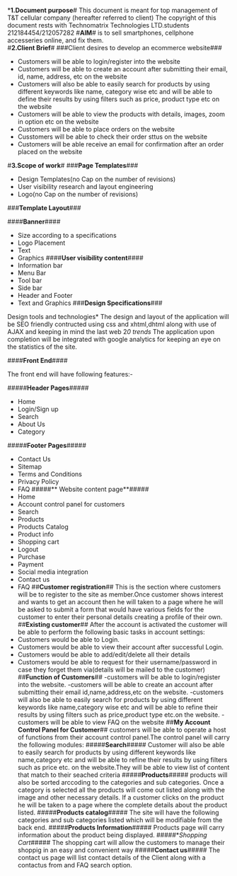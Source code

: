 ***1.Document purpose**#
This document is meant for top management of T&T cellular company (hereafter referred to client)
The copyright of this document rests with Technomatrix Technologies LTD.students 212184454/212057282
#**AIM**#
is to sell smartphones, cellphone accesseries online, and fix them.  
#**2.Client Brief**#
###Client desires to develop an ecommerce website###

-	Customers will be able to login/register into the website
-	Customers will be able to create an account after submitting their email, id, name, address, etc on the website
-	Customers will also be able to easily search for products by using different keywords like name, category wise etc and will be able to define their results by using filters such as price, product type etc on the website
-	Customers will be able to view the products with details, images, zoom in option etc on the website
-	Customers will be able to place orders on the website
-	Cusstomers will be able to check their order sttus on the website
-	Customers will be able receive an email for confirmation after an order placed on the website

#**3.Scope of work**#
###**Page Templates**###
-	Design Templates(no Cap on the number of revisions)
-	User visibility research and layout engineering
-	Logo(no Cap on the number of revisions)

###**Template Layout**###

####**Banner**####
-	Size according to a specifications
-	Logo Placement
-	Text
-	Graphics
####**User visibility content**####
-	Information bar
-	Menu Bar
-	Tool bar
-	Side bar
-	Header and Footer
-	Text and Graphics
###**Design Specifications**###

Design tools and technologies* The design and layout of the application will be SEO friendly contructed using css and xhtml,dhtml along with use of AJAX and keeping in mind the last web 2*0 trends* The application upon completion will be integrated with google analytics for keeping an eye on the statistics of the site.

####**Front End**####

The front end will have following features:-

#####**Header Pages**#####
-	Home
-	Login/Sign up
-	Search 
-	About Us
-	Category
      
 #####**Footer Pages**#####
-	Contact Us
-	Sitemap
-	Terms and Conditions
-	Privacy Policy
-	FAQ
#####**  Website content page**#####
-	Home 
-	Account control panel for customers
-	Search 
-	Products
-	Products Catalog
-	Product info
-	Shopping cart
-	Logout
-	Purchase
-	Payment
-	Social media integration
-	Contact us
-	FAQ
##**Customer registration**##
This is the section where customers will be to register to the site as member.Once customer shows interest and wants to get an account then he will taken  to a page where he will be asked to submit a form that would have various fields for the customer to enter their personal details creating a profile of their own.
##**Existing customer**##
After the account is activated the customer will be able to perform the following basic tasks in account settings:
-	Customers would be able to Login. 
-	Customers would be able to view their account after successful Login.
-	Customers would be able to add/edit/delete all their details
-	Customers would be able to request for their username/password in case they forget them via(details will be mailed to the customer) 
##**Function of Customers**##
-customers will be able to login/register into the website.
-customers will be able to create an account after submitting their email id,name,address,etc on the website.
-customers will also be able to easily search for products by using different keywords like name,category wise etc and will be able to refine their results by using filters such as price,product type etc.on the website.
-customers will be able to view FAQ on the website
##**My Account Control Panel for Customer**##
customers will be able to operate a host of functions from their account control panel.The control panel will carry the following modules:
#####**Search**#####
Customer will also be able to easily search for products by using different keywords like name,category etc and will be able to refine their results by using filters such as price etc. on the website.They will be able to view list of content that match to their seached criteria
#####**Products**#####
products will also be sorted arccoding to the categories and sub categories. Once a category is selected all the products will come out listed along with the image and other necessary details. If  a customer clicks on the product he will be taken to a page where the complete details about the product listed.
#####**Products catalog**#####
The site will have the following categories and sub categories listed which will be modifiable from the back end.
#####**Products Information**#####
Products page will carry information about the product being displayed.
#####**Shopping Cart*#####
The shopping cart will allow the customers to manage their shoppig in an easy and convenient way
#####**Contact us**#####
The contact us page will list contact details of the Client along with a contactus from and FAQ search option. 






